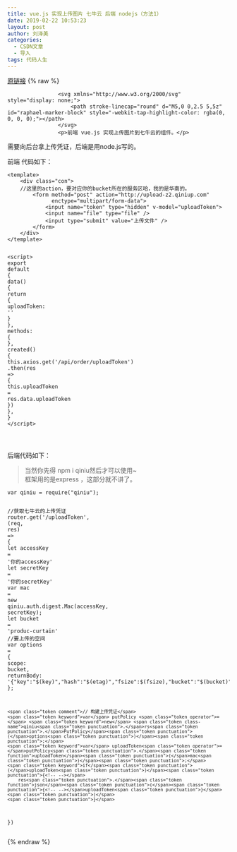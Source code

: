 ```yaml
---
title: vue.js 实现上传图片 七牛云 后端 nodejs（方法1）
date: 2019-02-22 10:53:23
layout: post
author: 刘泽美
categories:
  - CSDN文章
  - 导入
tags: 代码人生
---
```


[原链接](https://blog.csdn.net/weixin_41884153/article/details/87874162)
{% raw %}

                    <svg xmlns="http://www.w3.org/2000/svg" style="display: none;">
                        <path stroke-linecap="round" d="M5,0 0,2.5 5,5z" id="raphael-marker-block" style="-webkit-tap-highlight-color: rgba(0, 0, 0, 0);"></path>
                    </svg>
                    <p>前端 vue.js 实现上传图片到七牛云的组件。</p> 
<p>需要向后台拿上传凭证，后端是用node.js写的。</p> 
<p>前端 代码如下：</p> 
<pre><code class="prism language-js"><span class="token operator">&lt;</span>template<span class="token operator">&gt;</span>
    <span class="token operator">&lt;</span>div <span class="token keyword">class</span><span class="token operator">=</span><span class="token string">"con"</span><span class="token operator">&gt;</span>
    <span class="token comment">//这里的action，要对应你的bucket所在的服务区哈，我的是华南的。</span>
        <span class="token operator">&lt;</span>form method<span class="token operator">=</span><span class="token string">"post"</span> action<span class="token operator">=</span><span class="token string">"http://upload-z2.qiniup.com"</span>
              enctype<span class="token operator">=</span><span class="token string">"multipart/form-data"</span><span class="token operator">&gt;</span>
            <span class="token operator">&lt;</span>input name<span class="token operator">=</span><span class="token string">"token"</span> type<span class="token operator">=</span><span class="token string">"hidden"</span> v<span class="token operator">-</span>model<span class="token operator">=</span><span class="token string">"uploadToken"</span><span class="token operator">&gt;</span>
            <span class="token operator">&lt;</span>input name<span class="token operator">=</span><span class="token string">"file"</span> type<span class="token operator">=</span><span class="token string">"file"</span> <span class="token operator">/</span><span class="token operator">&gt;</span>
            <span class="token operator">&lt;</span>input type<span class="token operator">=</span><span class="token string">"submit"</span> value<span class="token operator">=</span><span class="token string">"上传文件"</span> <span class="token operator">/</span><span class="token operator">&gt;</span>
        <span class="token operator">&lt;</span><span class="token operator">/</span>form<span class="token operator">&gt;</span>
    <span class="token operator">&lt;</span><span class="token operator">/</span>div<span class="token operator">&gt;</span>
<span class="token operator">&lt;</span><span class="token operator">/</span>template<span class="token operator">&gt;</span>

<span class="token operator">&lt;</span>script<span class="token operator">&gt;</span>
<span class="token keyword">export</span> <span class="token keyword">default</span> <span class="token punctuation">{<!-- --></span>
    <span class="token function">data</span><span class="token punctuation">(</span><span class="token punctuation">)</span> <span class="token punctuation">{<!-- --></span>
        <span class="token keyword">return</span> <span class="token punctuation">{<!-- --></span>
            uploadToken<span class="token punctuation">:</span> <span class="token string">''</span>
        <span class="token punctuation">}</span>
    <span class="token punctuation">}</span><span class="token punctuation">,</span>
    methods<span class="token punctuation">:</span> <span class="token punctuation">{<!-- --></span>
    <span class="token punctuation">}</span><span class="token punctuation">,</span>
    <span class="token function">created</span><span class="token punctuation">(</span><span class="token punctuation">)</span> <span class="token punctuation">{<!-- --></span>
        <span class="token keyword">this</span><span class="token punctuation">.</span>axios<span class="token punctuation">.</span><span class="token keyword">get</span><span class="token punctuation">(</span><span class="token string">'/api/order/uploadToken'</span><span class="token punctuation">)</span>
        <span class="token punctuation">.</span><span class="token function">then</span><span class="token punctuation">(</span>res <span class="token operator">=&gt;</span> <span class="token punctuation">{<!-- --></span>
            <span class="token keyword">this</span><span class="token punctuation">.</span>uploadToken <span class="token operator">=</span> res<span class="token punctuation">.</span>data<span class="token punctuation">.</span>uploadToken
        <span class="token punctuation">}</span><span class="token punctuation">)</span>
    <span class="token punctuation">}</span><span class="token punctuation">,</span>
<span class="token punctuation">}</span>
<span class="token operator">&lt;</span><span class="token operator">/</span>script<span class="token operator">&gt;</span>

</code></pre> 
<p>后端代码如下：</p> 
<blockquote> 
 <p>当然你先得 npm i qiniu然后才可以使用~<br> 框架用的是express ，这部分就不讲了。</p> 
</blockquote> 
<pre><code class="prism language-js"><span class="token keyword">var</span> qiniu <span class="token operator">=</span> <span class="token function">require</span><span class="token punctuation">(</span><span class="token string">"qiniu"</span><span class="token punctuation">)</span><span class="token punctuation">;</span>


<span class="token comment">//获取七牛云的上传凭证</span>
router<span class="token punctuation">.</span><span class="token keyword">get</span><span class="token punctuation">(</span><span class="token string">'/uploadToken'</span><span class="token punctuation">,</span> <span class="token punctuation">(</span>req<span class="token punctuation">,</span> res<span class="token punctuation">)</span> <span class="token operator">=&gt;</span> <span class="token punctuation">{<!-- --></span>
    <span class="token keyword">let</span> accessKey <span class="token operator">=</span> <span class="token string">'你的accessKey'</span>
    <span class="token keyword">let</span> secretKey <span class="token operator">=</span> <span class="token string">'你的secretKey'</span>
    <span class="token keyword">var</span> mac <span class="token operator">=</span> <span class="token keyword">new</span> <span class="token class-name">qiniu<span class="token punctuation">.</span>auth<span class="token punctuation">.</span>digest<span class="token punctuation">.</span>Mac</span><span class="token punctuation">(</span>accessKey<span class="token punctuation">,</span> secretKey<span class="token punctuation">)</span><span class="token punctuation">;</span>
    <span class="token keyword">let</span> bucket <span class="token operator">=</span> <span class="token string">'produc-curtain'</span>
    <span class="token comment">//要上传的空间</span>
    <span class="token keyword">var</span> options <span class="token operator">=</span> <span class="token punctuation">{<!-- --></span>
      scope<span class="token punctuation">:</span> bucket<span class="token punctuation">,</span>
      returnBody<span class="token punctuation">:</span> <span class="token string">'{"key":"$(key)","hash":"$(etag)","fsize":$(fsize),"bucket":"$(bucket)","name":"$(x:name)"}'</span>
    <span class="token punctuation">}</span><span class="token punctuation">;</span>
    
    <span class="token comment">// 构建上传凭证</span>
    <span class="token keyword">var</span> putPolicy <span class="token operator">=</span> <span class="token keyword">new</span> <span class="token class-name">qiniu<span class="token punctuation">.</span>rs<span class="token punctuation">.</span>PutPolicy</span><span class="token punctuation">(</span>options<span class="token punctuation">)</span><span class="token punctuation">;</span>
    <span class="token keyword">var</span> uploadToken<span class="token operator">=</span>putPolicy<span class="token punctuation">.</span><span class="token function">uploadToken</span><span class="token punctuation">(</span>mac<span class="token punctuation">)</span><span class="token punctuation">;</span>
    <span class="token keyword">if</span><span class="token punctuation">(</span>uploadToken<span class="token punctuation">)</span><span class="token punctuation">{<!-- --></span>
        res<span class="token punctuation">.</span><span class="token function">json</span><span class="token punctuation">(</span><span class="token punctuation">{<!-- --></span>uploadToken<span class="token punctuation">}</span><span class="token punctuation">)</span>
    <span class="token punctuation">}</span>
<span class="token punctuation">}</span><span class="token punctuation">)</span>
</code></pre>
                
{% endraw %}
